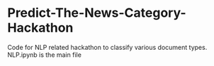 # Predict-The-News-Category-Hackathon
Code for NLP related hackathon to classify various document types.
NLP.ipynb is the main file
